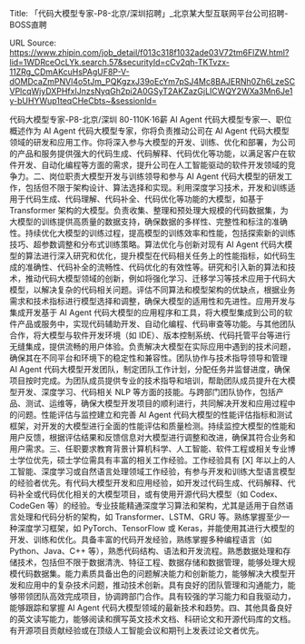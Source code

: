 Title: 「代码大模型专家-P8-北京/深圳招聘」_北京某大型互联网平台公司招聘-BOSS直聘

URL Source: https://www.zhipin.com/job_detail/f013c318f1032ade03V72tm6FlZW.html?lid=1WDRceOcLYk.search.57&securityId=cCv2qh-TKTvzx-11ZRg_CDmAKcuHsPAgUF8P-V-dOMDcaZmPNVl4o5tJm_PQKgzxJ39oEcYm7pSJ4Mc8BAJERNh0Zh6LzeSCVPlcqWjyDXPHfxIJnzsNyqGh2pi2A0GSyT2AKZazGjLICWQY2WXa3Mn6Je1y-bUHYWup1teqCHeCbts~&sessionId=

代码大模型专家-P8-北京/深圳 80-110K·16薪
AI Agent 代码大模型专家一、职位概述作为 AI Agent 代码大模型专家，你将负责推动公司在 AI Agent 代码大模型领域的研发和应用工作。你将深入参与大模型的开发、训练、优化和部署，为公司的产品和服务提供强大的代码生成、代码解释、代码优化等功能，以满足客户在软件开发、自动化编程等方面的需求，提升公司在人工智能驱动的软件开发领域的竞争力。二、岗位职责大模型开发与训练领导和参与 AI Agent 代码大模型的研发工作，包括但不限于架构设计、算法选择和实现。利用深度学习技术，开发和训练适用于代码生成、代码理解、代码补全、代码优化等功能的大模型，如基于 Transformer 架构的大模型。负责收集、整理和预处理大规模的代码数据集，为大模型的训练提供高质量的数据支持，确保数据的多样性、完整性和标注的准确性。持续优化大模型的训练过程，提高模型的训练效率和性能，包括探索新的训练技巧、超参数调整和分布式训练策略。算法优化与创新对现有 AI Agent 代码大模型的算法进行深入研究和优化，提升模型在代码相关任务上的性能指标，如代码生成的准确性、代码补全的流畅性、代码优化的有效性等。研究和引入新的算法和技术，推动代码大模型领域的创新，例如将强化学习、迁移学习等技术应用于代码大模型，以解决复杂的代码相关问题。评估不同算法和模型架构的优缺点，根据业务需求和技术指标进行模型选择和调整，确保大模型的适用性和先进性。应用开发与集成开发基于 AI Agent 代码大模型的应用程序和工具，将大模型集成到公司的软件产品或服务中，实现代码辅助开发、自动化编程、代码审查等功能。与其他团队合作，将大模型与软件开发环境（如 IDE）、版本控制系统、代码托管平台等进行无缝集成，提供流畅的用户体验。负责解决大模型在实际应用中遇到的技术问题，确保其在不同平台和环境下的稳定性和兼容性。团队协作与技术指导领导和管理 AI Agent 代码大模型开发团队，制定团队工作计划，分配任务并监督进度，确保项目按时完成。为团队成员提供专业的技术指导和培训，帮助团队成员提升在大模型开发、深度学习、代码相关 NLP 等方面的技能。与跨部门团队协作，包括产品、测试、运维等，确保大模型开发项目的顺利进行，共同解决开发和应用过程中的问题。性能评估与监控建立和完善 AI Agent 代码大模型的性能评估指标和测试框架，对开发的大模型进行全面的性能评估和质量检测。持续监控大模型的性能和用户反馈，根据评估结果和反馈信息对大模型进行调整和改进，确保其符合业务和用户需求。三、任职要求教育背景计算机科学、人工智能、软件工程或相关专业博士学位优先，硕士学位需具有丰富的相关工作经验。工作经验具有 [X] 年以上的人工智能、深度学习或自然语言处理领域工作经验，有参与开发和训练大型语言模型的经验者优先。有代码大模型开发和应用经验，如开发过代码生成、代码解释、代码补全或代码优化相关的大模型项目，或有使用开源代码大模型（如 Codex、CodeGen 等）的经验。专业技能精通深度学习算法和架构，尤其是适用于自然语言处理和代码分析的架构，如 Transformer、LSTM、GRU 等。熟练掌握至少一种深度学习框架，如 PyTorch、TensorFlow 或 Keras，并能使用其进行大模型的开发、训练和优化。具备丰富的代码开发经验，熟练掌握多种编程语言（如 Python、Java、C++ 等），熟悉代码结构、语法和开发流程。熟悉数据处理和存储技术，包括但不限于数据清洗、特征工程、数据存储和数据管理，能够处理大规模代码数据集。能力素质具备出色的问题解决能力和创新能力，能够解决大模型开发和应用中的复杂技术问题，推动技术创新。具有良好的团队管理和沟通能力，能够带领团队高效完成项目，协调跨部门合作。具有较强的学习能力和自我驱动力，能够跟踪和掌握 AI Agent 代码大模型领域的最新技术和趋势。四、其他具备良好的英文读写能力，能够阅读和撰写英文技术文档、科研论文和开源代码库的文档。有开源项目贡献经验或在顶级人工智能会议和期刊上发表过论文者优先。